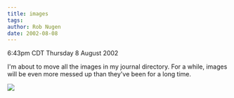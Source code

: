 ```yaml
---
title: images
tags: 
author: Rob Nugen
date: 2002-08-08
---
```


<p class=date>6:43pm CDT Thursday 8 August 2002</p>

<p>I'm about to move all the images in my journal directory.  For a
while, images will be even more messed up than they've been for a long
time.</p>

<p><img src="/images/rob/wL-ROB.gif"/></p>
